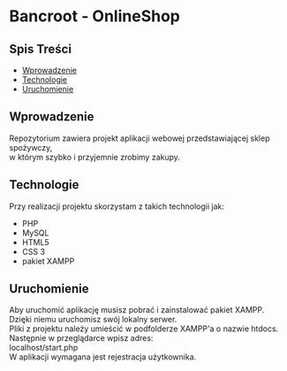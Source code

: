 # Bancroot - OnlineShop

## Spis Treści
* [Wprowadzenie](#Wprowadzenie) </br>
* [Technologie](#Technologie) </br>
* [Uruchomienie](#Uruchomienie) </br>

## Wprowadzenie
Repozytorium zawiera projekt aplikacji webowej przedstawiającej sklep spożywczy, </br> 
w którym szybko i przyjemnie zrobimy zakupy. </br>

## Technologie
Przy realizacji projektu skorzystam z takich technologii jak: </br>
* PHP </br>
* MySQL </br>
* HTML5 </br>
* CSS 3 </br>
* pakiet XAMPP </br>

## Uruchomienie
Aby uruchomić aplikację musisz pobrać i zainstalować pakiet XAMPP. </br>
Dzięki niemu uruchomisz swój lokalny serwer. </br>
Pliki z projektu należy umieścić w podfolderze XAMPP'a o nazwie htdocs. </br>
Następnie w przeglądarce wpisz adres: </br>
localhost/start.php </br>
W aplikacji wymagana jest rejestracja użytkownika. </br>

